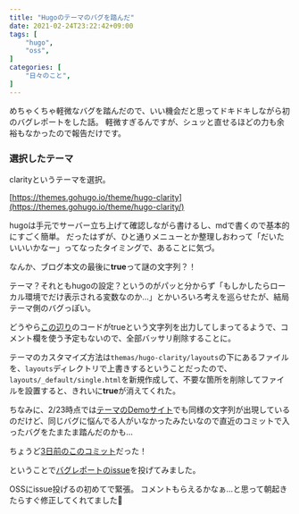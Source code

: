 ```yaml
---
title: "Hugoのテーマのバグを踏んだ"
date: 2021-02-24T23:22:42+09:00
tags: [
    "hugo",
    "oss",
]
categories: [
    "日々のこと",
]
---
```


めちゃくちゃ軽微なバグを踏んだので、いい機会だと思ってドキドキしながら初のバグレポートをした話。
軽微すぎるんですが、シュッと直せるほどの力も余裕もなかったので報告だけです。

<!--more-->

### 選択したテーマ

clarityというテーマを選択。

[https://themes.gohugo.io/theme/hugo-clarity](https://themes.gohugo.io/theme/hugo-clarity/)

hugoは手元でサーバー立ち上げて確認しながら書けるし、mdで書くので基本的にすごく簡単。
だったはずが、ひと通りメニューとか整理しおわって「だいたいいいかなー」ってなったタイミングで、あることに気づ。

なんか、ブログ本文の最後に**true**って謎の文字列？！

テーマ？それともhugoの設定？というのがパッと分からず「もしかしたらローカル環境でだけ表示される変数なのか…」とかいろいろ考えを巡らせたが、結局テーマ側のバグっぽい。

どうやら[この辺り](https://github.com/chipzoller/hugo-clarity/blob/master/layouts/_default/single.html#L26-L36)のコードがtrueという文字列を出力してしまってるようで、コメント欄を使う予定もないので、全部バッサリ削除することに。

テーマのカスタマイズ方法は`themas/hugo-clarity/layouts`の下にあるファイルを、`layouts`ディレクトリで上書きするということだったので、`layouts/_default/single.html`を新規作成して、不要な箇所を削除してファイルを設置すると、きれいに**true**が消えてくれた。

ちなみに、2/23時点では[テーマのDemoサイト](https://themes.gohugo.io/theme/hugo-clarity/)でも同様の文字列が出現しているのだけど、同じバグに悩んでる人がいなかったみたいなので直近のコミットで入ったバグをたまたま踏んだのかも…

ちょうど[3日前のこのコミット](https://github.com/chipzoller/hugo-clarity/commit/f368af7333b1eece63925aa0a08bae553e980211#diff-b2ff2a8d1f2a8a15c65288757c8b9acde7bec0ef491acb8048f1ddb61985cc41)だった！

ということで[バグレポートのissue](https://github.com/chipzoller/hugo-clarity/issues/145)を投げてみました。

OSSにissue投げるの初めてで緊張。
コメントもらえるかなぁ…と思って朝起きたらすぐ修正してくれてました:raised_hands:
